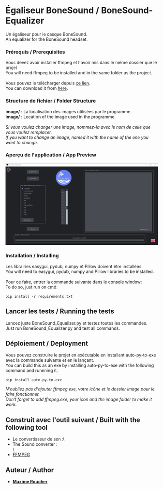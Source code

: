 # Égaliseur BoneSound / BoneSound-Equalizer

Un égaliseur pour le casque BoneSound.\
An equalizer for the BoneSound headset.

### Prérequis / Prerequisites

Vous devez avoir installer ffmpeg et l'avoir mis dans le même dossier que le projet\
You will need ffmpeg to be installed and in the same folder as the project.\
\
Vous pouvez le télécharger depuis [ce lien](https://ffmpeg.org/).\
You can download it from [here](https://ffmpeg.org/).

### Structure de fichier / Folder Structure

**image/** : La localisation des images utilisées par le programme.\
**image/** : Location of the image used in the programme.\
\
_Si vous voulez changer une image, nommez-la avec le nom de celle que vous voulez remplacer._\
_If you want to change an image, named it with the name of the one you want to change._

### Aperçu de l'application / App Preview

![Alt text](./image/Screen.png "BoneSound Equalizer")

### Installation / Installing

Les librairies easygui, pydub, numpy et Pillow doivent être installées.\
You will need to easygui, pydub, numpy and Pillow libraries to be installed.\
\
Pour ce faire, entrer la commande suivante dans le console window:\
To do so, just run on cmd:

```
pip install -r requirements.txt
```

## Lancer les tests / Running the tests

Lancez juste BoneSound_Equailzer.py et testez toutes les commandes.\
Just run BoneSound_Equailzer.py and test all commands.

## Déploiement / Deployment

Vous pouvez construire le projet en exécutable en installant auto-py-to-exe avec la commande suivante et en le lançant.\
You can build this as an exe by installing auto-py-to-exe with the following command and runnning it.

```
pip install auto-py-to-exe
```

_N'oubliez pas d'ajouter ffmpeg.exe, votre icône et le dossier image pour le faire fonctionner._\
_Don't forget to add ffmpeg.exe, your icon and the image folder to make it work._

## Construit avec l'outil suivant /  Built with the following tool

- Le convertisseur de son :\
- The Sound converter :\
\
- [FFMPEG](https://ffmpeg.org/)

## Auteur / Author

- [**Maxime Roucher**](https://github.com/maximeroucher)
